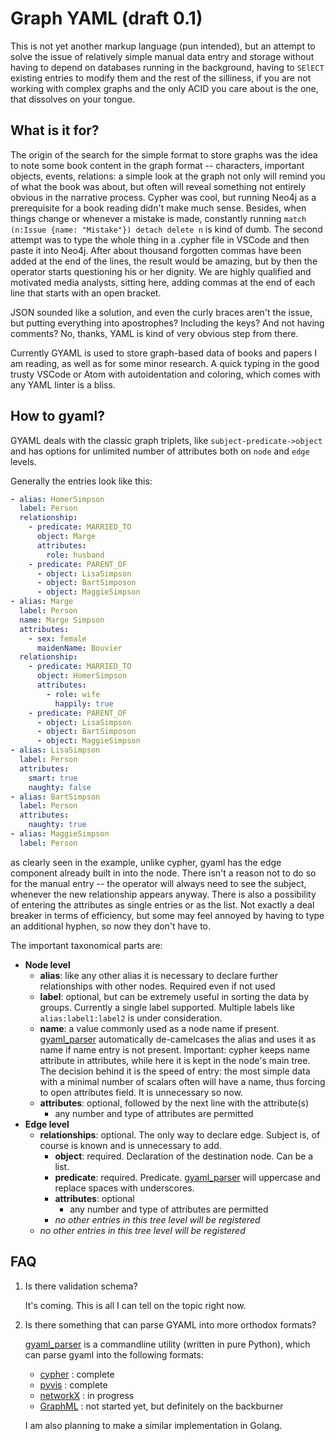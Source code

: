 # Graph YAML (draft 0.1)

This is not yet another markup language (pun intended), but an attempt to solve the issue of relatively simple manual data entry and storage without having to depend on databases running in the background, having to `SElECT` existing entries to modify them and the rest of the silliness, if you are not working with complex graphs and the only ACID you care about is the one, that dissolves on your tongue.

## What is it for?

The origin of the search for the simple format to store graphs was the idea to note some book content in the graph format -- characters, important objects, events, relations: a simple look at the graph not only will remind you of what the book was about, but often will reveal something not entirely obvious in the narrative process. Cypher was cool, but running Neo4j as a prerequisite for a book reading didn't make much sense. Besides, when things change or whenever a mistake is made, constantly running `match (n:Issue {name: "Mistake"}) detach delete n` is kind of dumb. The second attempt was to type the whole thing in a .cypher file in VSCode and then paste it into Neo4j. After about thousand forgotten commas have been added at the end of the lines, the result would be amazing, but by then the operator starts questioning his or her dignity. We are highly qualified and motivated media analysts, sitting here, adding commas at the end of each line that starts with an open bracket.

JSON sounded like a solution, and even the curly braces aren't the issue, but putting everything into apostrophes? Including the keys? And not having comments? No, thanks, YAML is kind of very obvious step from there.

Currently GYAML is used to store graph-based data of books and papers I am reading, as well as for some minor research. A quick typing in the good trusty VSCode or Atom with autoidentation and coloring, which comes with any YAML linter is a bliss. 


## How to gyaml?

GYAML deals with the classic graph triplets, like `subject-predicate->object` and has options for unlimited number of attributes both on `node` and `edge` levels.

Generally the entries look like this:

```yml
- alias: HomerSimpson
  label: Person
  relationship:
    - predicate: MARRIED_TO
      object: Marge
      attributes:
        role: husband
    - predicate: PARENT_OF
      - object: LisaSimpson
      - object: BartSimposon
      - object: MaggieSimpson
- alias: Marge
  label: Person
  name: Marge Simpson
  attributes:
    - sex: female
      maidenName: Bouvier
  relationship:
    - predicate: MARRIED_TO
      object: HomerSimpson
      attributes:
        - role: wife
          happily: true
    - predicate: PARENT_OF
      - object: LisaSimpson
      - object: BartSimposon
      - object: MaggieSimpson
- alias: LisaSimpson
  label: Person
  attributes:
    smart: true
    naughty: false
- alias: BartSimpson
  label: Person
  attributes:
    naughty: true
- alias: MaggieSimpson
  label: Person
```

as clearly seen in the example, unlike cypher, gyaml has the edge component already built in into the node. There isn't a reason not to do so for the manual entry -- the operator will always need to see the subject, whenever the new relationship appears anyway. There is also a possibility of entering the attributes as single entries or as the list. Not exactly a deal breaker in terms of efficiency, but some may feel annoyed by having to type an additional hyphen, so now they don't have to.

The important taxonomical parts are:
- **Node level**
  - **alias**: like any other alias it is necessary to declare further relationships with other nodes. Required even if not used
  - **label**: optional, but can be extremely useful in sorting the data by groups. Currently a single label supported. Multiple labels like `alias:label1:label2` is under consideration.
  - **name**: a value commonly used as a node name if present. [gyaml_parser]() automatically de-camelcases the alias and uses it as name if name entry is not present. Important: cypher keeps name attribute in attributes, while here it is kept in the node's main tree. The decision behind it is the speed of entry: the most simple data with a minimal number of scalars often will have a name, thus forcing to open attributes field. It is unnecessary so now.
  - **attributes**: optional, followed by the next line with the attribute(s)
    - any number and type of attributes are permitted
- **Edge level**
  - **relationships**: optional. The only way to declare edge. Subject is, of course is known and is unnecessary to add.
    - **object**: required. Declaration of the destination node. Can be a list.
    - **predicate**: required. Predicate. [gyaml_parser]() will uppercase and replace spaces with underscores.
    - **attributes**: optional
      - any number and type of attributes are permitted
    - *no other entries in this tree level will be registered*
  - *no other entries in this tree level will be registered*


## FAQ

1. Is there validation schema?
   
   It's coming. This is all I can tell on the topic right now.

2. Is there something that can parse GYAML into more orthodox formats?
   
   [gyaml_parser]() is a commandline utility (written in pure Python), which can parse gyaml into the following formats:
    - [cypher](https://www.opencypher.org/) : complete
    - [pyvis](https://pyvis.readthedocs.io/en/latest/) : complete
    - [networkX](https://networkx.github.io/) : in progress
    - [GraphML](http://graphml.graphdrawing.org/) : not started yet, but definitely on the backburner
  
    I am also planning to make a similar implementation in Golang. 
